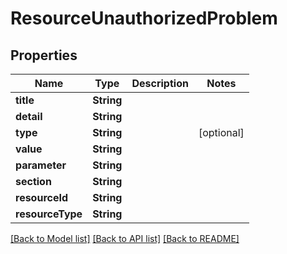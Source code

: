 # ResourceUnauthorizedProblem

## Properties
Name | Type | Description | Notes
------------ | ------------- | ------------- | -------------
**title** | **String** |  | 
**detail** | **String** |  | 
**type** | **String** |  | [optional] 
**value** | **String** |  | 
**parameter** | **String** |  | 
**section** | **String** |  | 
**resourceId** | **String** |  | 
**resourceType** | **String** |  | 

[[Back to Model list]](../README.md#documentation-for-models) [[Back to API list]](../README.md#documentation-for-api-endpoints) [[Back to README]](../README.md)


